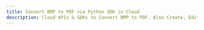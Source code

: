 ---title: Convert BMP to PDF via Python SDK in Clouddescription: Cloud APIs & SDKs to Convert BMP to PDF. Also Create, Edit & Render Microsoft Word & OpenOffice documents in the Cloud.---